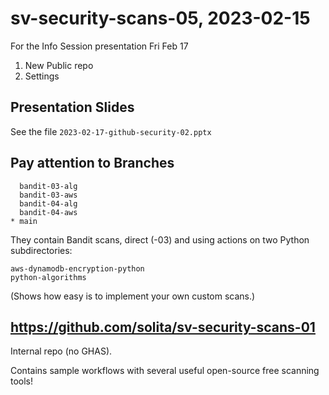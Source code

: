# sv-security-scans-05, 2023-02-15

For the Info Session presentation Fri Feb 17

1. New Public repo
2. Settings


## Presentation Slides

See the file `2023-02-17-github-security-02.pptx`


## Pay attention to Branches

```
  bandit-03-alg
  bandit-03-aws
  bandit-04-alg
  bandit-04-aws
* main
```

They contain Bandit scans, direct (-03) and using actions on two Python 
subdirectories:

```
aws-dynamodb-encryption-python
python-algorithms
```
(Shows how easy is to implement your own custom scans.)


## https://github.com/solita/sv-security-scans-01

Internal repo (no GHAS).

Contains sample workflows with several useful open-source free scanning tools!

